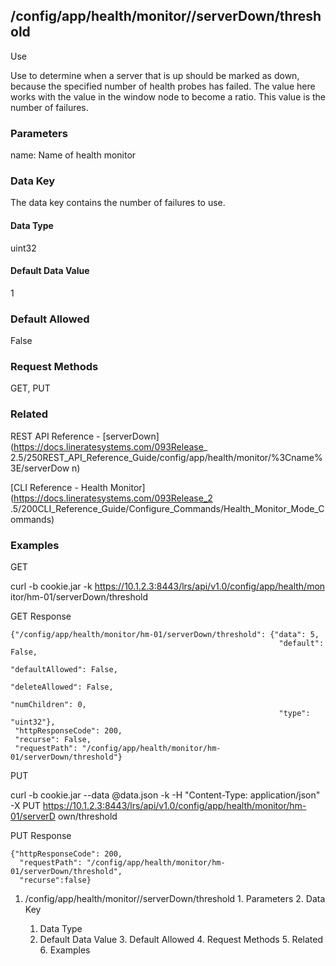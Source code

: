 ## /config/app/health/monitor/<name>/serverDown/threshold

Use

Use to determine when a server that is up should be marked as down, because
the specified number of health probes has failed. The value here works with
the value in the window node to become a ratio. This value is the number of
failures.

### Parameters

name: Name of health monitor

### Data Key

The data key contains the number of failures to use.

#### Data Type

uint32

#### Default Data Value

1

### Default Allowed

False

### Request Methods

GET, PUT

### Related

REST API Reference - [serverDown](https://docs.lineratesystems.com/093Release_
2.5/250REST_API_Reference_Guide/config/app/health/monitor/%3Cname%3E/serverDow
n)

[CLI Reference - Health Monitor](https://docs.lineratesystems.com/093Release_2
.5/200CLI_Reference_Guide/Configure_Commands/Health_Monitor_Mode_Commands)

### Examples

GET

curl -b cookie.jar -k https://10.1.2.3:8443/lrs/api/v1.0/config/app/health/mon
itor/hm-01/serverDown/threshold

GET Response

    
    {"/config/app/health/monitor/hm-01/serverDown/threshold": {"data": 5,
                                                                "default": False,
                                                                "defaultAllowed": False,
                                                                "deleteAllowed": False,
                                                                "numChildren": 0,
                                                                "type": "uint32"},
     "httpResponseCode": 200,
     "recurse": False,
     "requestPath": "/config/app/health/monitor/hm-01/serverDown/threshold"}
    

PUT

curl -b cookie.jar --data @data.json -k -H "Content-Type: application/json" -X
PUT https://10.1.2.3:8443/lrs/api/v1.0/config/app/health/monitor/hm-01/serverD
own/threshold

PUT Response

    
    {"httpResponseCode": 200,
      "requestPath": "/config/app/health/monitor/hm-01/serverDown/threshold",
      "recurse":false}

  1. /config/app/health/monitor/<name>/serverDown/threshold
    1. Parameters
    2. Data Key
      1. Data Type
      2. Default Data Value
    3. Default Allowed
    4. Request Methods
    5. Related
    6. Examples


